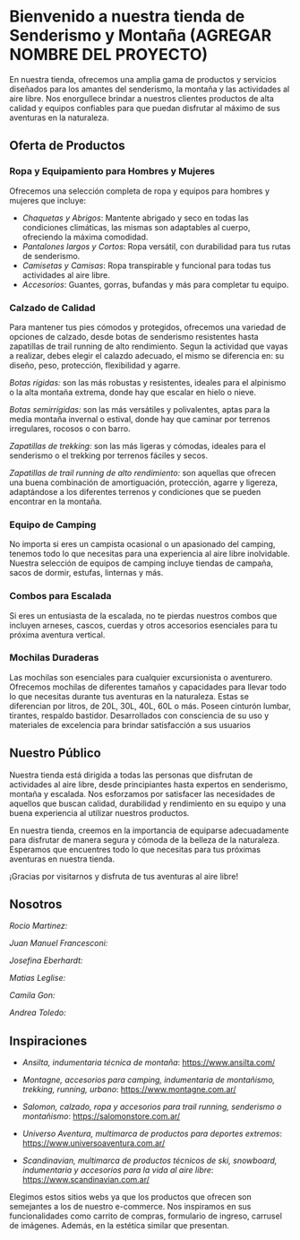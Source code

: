 # Bienvenido a nuestra tienda de Senderismo y Montaña (AGREGAR NOMBRE DEL PROYECTO)

En nuestra tienda, ofrecemos una amplia gama de productos y servicios diseñados para los amantes del senderismo, la montaña y las actividades al aire libre. Nos enorgullece brindar a nuestros clientes productos de alta calidad y equipos confiables para que puedan disfrutar al máximo de sus aventuras en la naturaleza.

## Oferta de Productos

### Ropa y Equipamiento para Hombres y Mujeres

Ofrecemos una selección completa de ropa y equipos para hombres y mujeres que incluye:

- *Chaquetas y Abrigos*: Mantente abrigado y seco en todas las condiciones climáticas, las mismas son adaptables al cuerpo, ofreciendo la máxima comodidad.
- *Pantalones largos y Cortos*: Ropa versátil, con durabilidad para tus rutas de senderismo.
- *Camisetas y Camisas*: Ropa transpirable y funcional para todas tus actividades al aire libre.
- *Accesorios*: Guantes, gorras, bufandas y más para completar tu equipo.

### Calzado de Calidad

Para mantener tus pies cómodos y protegidos, ofrecemos una variedad de opciones de calzado, desde botas de senderismo resistentes hasta zapatillas de trail running de alto rendimiento. Segun la actividad que vayas a realizar, debes elegir el calazdo adecuado, el mismo se diferencia en: su diseño, peso, protección, flexibilidad y agarre.

*Botas rígidas:* son las más robustas y resistentes, ideales para el alpinismo o la alta montaña extrema, donde hay que escalar en hielo o nieve.

*Botas semirrígidas:* son las más versátiles y polivalentes, aptas para la media montaña invernal o estival, donde hay que caminar por terrenos irregulares, rocosos o con barro.

*Zapatillas de trekking:* son las más ligeras y cómodas, ideales para el senderismo o el trekking por terrenos fáciles y secos.

*Zapatillas de trail running de alto rendimiento:* son aquellas que ofrecen una buena combinación de amortiguación, protección, agarre y ligereza, adaptándose a los diferentes terrenos y condiciones que se pueden encontrar en la montaña. 
### Equipo de Camping

No importa si eres un campista ocasional o un apasionado del camping, tenemos todo lo que necesitas para una experiencia al aire libre inolvidable. Nuestra selección de equipos de camping incluye tiendas de campaña, sacos de dormir, estufas, linternas y más.

### Combos para Escalada

Si eres un entusiasta de la escalada, no te pierdas nuestros combos que incluyen arneses, cascos, cuerdas y otros accesorios esenciales para tu próxima aventura vertical.

### Mochilas Duraderas

Las mochilas son esenciales para cualquier excursionista o aventurero. Ofrecemos mochilas de diferentes tamaños y capacidades para llevar todo lo que necesitas durante tus aventuras en la naturaleza. Estas se diferencian por litros, de 20L, 30L, 40L, 60L o más.
Poseen cinturón lumbar, tirantes, respaldo  bastidor. Desarrollados con consciencia de su uso y materiales de excelencia para brindar satisfacción a sus usuarios
## Nuestro Público

Nuestra tienda está dirigida a todas las personas que disfrutan de actividades al aire libre, desde principiantes hasta expertos en senderismo, montaña y escalada. Nos esforzamos por satisfacer las necesidades de aquellos que buscan calidad, durabilidad y rendimiento en su equipo y una buena experiencia al utilizar nuestros productos.

En nuestra tienda, creemos en la importancia de equiparse adecuadamente para disfrutar de manera segura y cómoda de la belleza de la naturaleza. Esperamos que encuentres todo lo que necesitas para tus próximas aventuras en nuestra tienda.

¡Gracias por visitarnos y disfruta de tus aventuras al aire libre!

## Nosotros
*Rocio Martinez:*

*Juan Manuel Francesconi:*

*Josefina Eberhardt:*

*Matias Leglise:*

*Camila Gon:*

*Andrea Toledo:*

## Inspiraciones 

- *Ansilta, indumentaria técnica de montaña*:  https://www.ansilta.com/ 

- *Montagne, accesorios para camping, indumentaria de montañismo, trekking, running, urbano*: https://www.montagne.com.ar/ 

- *Salomon, calzado, ropa y accesorios para trail running, senderismo o montañismo*:
https://salomonstore.com.ar/ 

- *Universo Aventura, multimarca de productos para deportes extremos*: https://www.universoaventura.com.ar/

- *Scandinavian, multimarca de productos técnicos de ski, snowboard, indumentaria y accesorios para la vida al aire libre*: https://www.scandinavian.com.ar/ 

Elegimos estos sitios webs ya que los productos que ofrecen son semejantes a los de nuestro e-commerce. Nos inspiramos en sus funcionalidades como carrito de compras, formulario de ingreso, carrusel de imágenes. Además, en la estética similar que presentan. 


